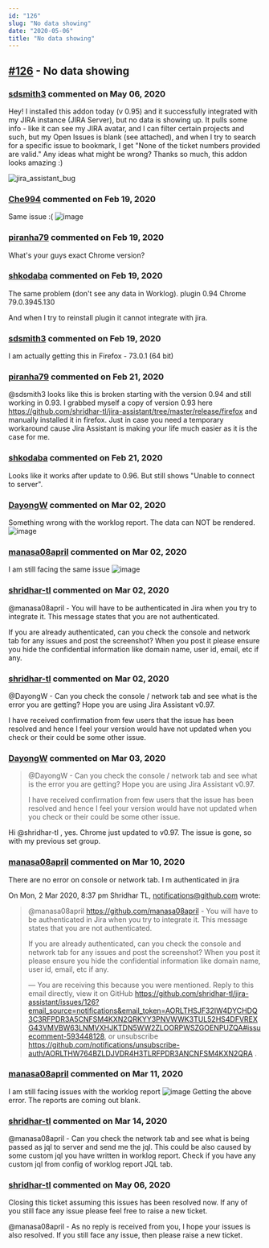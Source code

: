 ```yaml
---
id: "126"
slug: "No data showing"
date: "2020-05-06"
title: "No data showing"
---
```



## [#126](https://github.com/shridhar-tl/jira-assistant/issues/126) - No data showing

### [sdsmith3](https://github.com/sdsmith3) commented on May 06, 2020

Hey! I installed this addon today (v 0.95) and it successfully integrated with my JIRA instance (JIRA Server), but no data is showing up. It pulls some info - like it can see my JIRA avatar, and I can filter certain projects and such, but my Open Issues is blank (see attached), and when I try to search for a specific issue to bookmark, I get "None of the ticket numbers provided are valid." Any ideas what might be wrong? Thanks so much, this addon looks amazing :)

![jira_assistant_bug](https://user-images.githubusercontent.com/61211909/74784211-6bb69300-5275-11ea-913e-9c54af4b859f.png)

### [Che994](https://github.com/Che994) commented on Feb 19, 2020

Same issue :( 
![image](https://user-images.githubusercontent.com/42790577/74804759-3064a480-5307-11ea-9741-d6fc2e06d161.png)


### [piranha79](https://github.com/piranha79) commented on Feb 19, 2020

What's your guys exact Chrome version?

### [shkodaba](https://github.com/shkodaba) commented on Feb 19, 2020

The same problem (don't see any data in Worklog).
plugin 0.94
Chrome 79.0.3945.130

And when I try to reinstall plugin it cannot integrate with jira.

### [sdsmith3](https://github.com/sdsmith3) commented on Feb 19, 2020

I am actually getting this in Firefox - 73.0.1 (64 bit)

### [piranha79](https://github.com/piranha79) commented on Feb 21, 2020

@sdsmith3 looks like this is broken starting with the version 0.94 and still working in 0.93. I grabbed myself a copy of version 0.93 here https://github.com/shridhar-tl/jira-assistant/tree/master/release/firefox and manually installed it in firefox. Just in case you need a temporary workaround cause Jira Assistant is making your life much easier as it is the case for me.




### [shkodaba](https://github.com/shkodaba) commented on Feb 21, 2020

Looks like it works after update to 0.96.
But still shows "Unable to connect to server".

### [DayongW](https://github.com/DayongW) commented on Mar 02, 2020

Something wrong with the worklog report. The data can NOT be rendered. 
![image](https://user-images.githubusercontent.com/33467667/75645063-7a576e00-5ca9-11ea-96f5-37647b21f1df.png)


### [manasa08april](https://github.com/manasa08april) commented on Mar 02, 2020

I am still facing the same issue 
![image](https://user-images.githubusercontent.com/60995998/75649972-a6a7c600-5c7a-11ea-9f61-dec5d87c3c9b.png)


### [shridhar-tl](https://github.com/shridhar-tl) commented on Mar 02, 2020

@manasa08april - You will have to be authenticated in Jira when you try to integrate it. This message states that you are not authenticated.

If you are already authenticated, can you check the console and network tab for any issues and post the screenshot? When you post it please ensure you hide the confidential information like domain name, user id, email, etc if any.

### [shridhar-tl](https://github.com/shridhar-tl) commented on Mar 02, 2020

@DayongW - Can you check the console / network tab and see what is the error you are getting? Hope you are using Jira Assistant v0.97.

I have received confirmation from few users that the issue has been resolved and hence I feel your version would have not updated when you check or their could be some other issue.

### [DayongW](https://github.com/DayongW) commented on Mar 03, 2020

> @DayongW - Can you check the console / network tab and see what is the error you are getting? Hope you are using Jira Assistant v0.97.
> 
> I have received confirmation from few users that the issue has been resolved and hence I feel your version would have not updated when you check or their could be some other issue.

Hi @shridhar-tl , yes. Chrome just updated to v0.97. The issue is gone, so with my previous set group. 

### [manasa08april](https://github.com/manasa08april) commented on Mar 10, 2020

There are no error on console or network  tab. I m authenticated in jira

On Mon, 2 Mar 2020, 8:37 pm Shridhar TL, <notifications@github.com> wrote:

> @manasa08april <https://github.com/manasa08april> - You will have to be
> authenticated in Jira when you try to integrate it. This message states
> that you are not authenticated.
>
> If you are already authenticated, can you check the console and network
> tab for any issues and post the screenshot? When you post it please ensure
> you hide the confidential information like domain name, user id, email, etc
> if any.
>
> —
> You are receiving this because you were mentioned.
> Reply to this email directly, view it on GitHub
> <https://github.com/shridhar-tl/jira-assistant/issues/126?email_source=notifications&email_token=AORLTHSJF32IW4DYCHDQ3C3RFPDR3A5CNFSM4KXN2QRKYY3PNVWWK3TUL52HS4DFVREXG43VMVBW63LNMVXHJKTDN5WW2ZLOORPWSZGOENPUZQA#issuecomment-593448128>,
> or unsubscribe
> <https://github.com/notifications/unsubscribe-auth/AORLTHW764BZLDJVDR4H3TLRFPDR3ANCNFSM4KXN2QRA>
> .
>


### [manasa08april](https://github.com/manasa08april) commented on Mar 11, 2020

I am still facing issues with the worklog report
![image](https://user-images.githubusercontent.com/60995998/76392464-98069080-6397-11ea-9872-aedfcbe78d8d.png)
Getting the above error.
The reports are coming out blank.

### [shridhar-tl](https://github.com/shridhar-tl) commented on Mar 14, 2020

@manasa08april - Can you check the network tab and see what is being passed as jql to server and send me the jql. This could be also caused by some custom jql you have written in worklog report. Check if you have any custom jql from config of worklog report JQL tab.

### [shridhar-tl](https://github.com/shridhar-tl) commented on May 06, 2020

Closing this ticket assuming this issues has been resolved now. If any of you still face any issue please feel free to raise a new ticket.

@manasa08april - As no reply is received from you, I hope your issues is also resolved. If you still face any issue, then please raise a new ticket.
